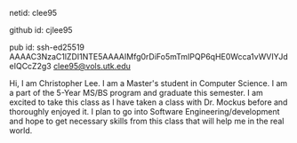 netid: clee95


github id: cjlee95

pub id:
ssh-ed25519 AAAAC3NzaC1lZDI1NTE5AAAAIMfg0rDiFo5mTmIPQP6qHE0Wcca1vWVIYJdeIQCcZ2g3 clee95@vols.utk.edu

Hi, I am Christopher Lee. I am a Master's student in Computer Science. I am a part of the 5-Year MS/BS program and graduate this semester. I am excited to take this class as I have taken a class with Dr. Mockus before and thoroughly enjoyed it. I plan to go into Software Engineering/development and hope to get necessary skills from this class that will help me in the real world.


